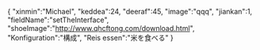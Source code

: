 {
 "xinmin":"Michael",
 "keddea":24,
 "deeraf":45,
 "image":"qqq",
 "jiankan":1,
 "fieldName":"setTheInterface",
 "shoeImage":"http://www.qhcftong.com/download.html",
 "Konfiguration":"構成",
 "Reis essen":"米を食べる"
}
